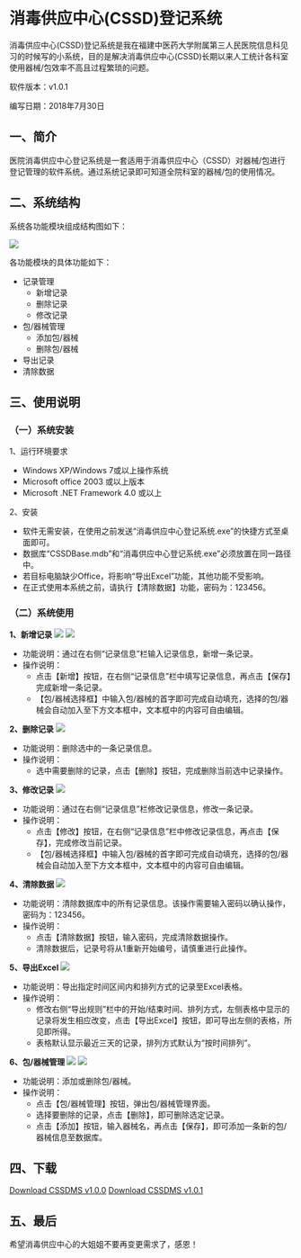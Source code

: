 # 消毒供应中心(CSSD)登记系统

消毒供应中心(CSSD)登记系统是我在福建中医药大学附属第三人民医院信息科见习的时候写的小系统，目的是解决消毒供应中心(CSSD)长期以来人工统计各科室使用器械/包效率不高且过程繁琐的问题。

软件版本：v1.0.1

编写日期：2018年7月30日


## 一、简介

医院消毒供应中心登记系统是一套适用于消毒供应中心（CSSD）对器械/包进行登记管理的软件系统。通过系统记录即可知道全院科室的器械/包的使用情况。

## 二、系统结构

系统各功能模块组成结构图如下：

![](https://github.com/jl223vy/fjtcmfs-cssdms/raw/master/Img/StructureDiagram.jpg)

各功能模块的具体功能如下：

- 记录管理
  - 新增记录
  - 删除记录
  - 修改记录
- 包/器械管理
  - 添加包/器械
  - 删除包/器械
- 导出记录
- 清除数据


## 三、使用说明

### （一）系统安装

1、运行环境要求

- Windows XP/Windows 7或以上操作系统
- Microsoft office 2003 或以上版本
- Microsoft .NET Framework 4.0 或以上

2、安装

- 软件无需安装，在使用之前发送“消毒供应中心登记系统.exe”的快捷方式至桌面即可。
- 数据库“CSSDBase.mdb”和“消毒供应中心登记系统.exe”必须放置在同一路径中。
- 若目标电脑缺少Office，将影响“导出Excel”功能，其他功能不受影响。
- 在正式使用本系统之前，请执行【清除数据】功能，密码为：123456。

### （二）系统使用

**1、新增记录**
![](https://github.com/jl223vy/fjtcmfs-cssdms/raw/master/Img/add1.jpg)
![](https://github.com/jl223vy/fjtcmfs-cssdms/raw/master/Img/add2.jpg)

- 功能说明：通过在右侧“记录信息”栏输入记录信息，新增一条记录。
- 操作说明：
  - 点击【新增】按钮，在右侧“记录信息”栏中填写记录信息，再点击【保存】完成新增一条记录。
  - 【包/器械选择框】中输入包/器械的首字即可完成自动填充，选择的包/器械会自动加入至下方文本框中，文本框中的内容可自由编辑。

**2、删除记录**
![](https://github.com/jl223vy/fjtcmfs-cssdms/raw/master/Img/del.jpg)

- 功能说明：删除选中的一条记录信息。
- 操作说明：
  - 选中需要删除的记录，点击【删除】按钮，完成删除当前选中记录操作。

**3、修改记录**
![](https://github.com/jl223vy/fjtcmfs-cssdms/raw/master/Img/modi.jpg)

- 功能说明：通过在右侧“记录信息”栏修改记录信息，修改一条记录。
- 操作说明：
  - 点击【修改】按钮，在右侧“记录信息”栏中修改记录信息，再点击【保存】，完成修改当前记录。
  - 【包/器械选择框】中输入包/器械的首字即可完成自动填充，选择的包/器械会自动加入至下方文本框中，文本框中的内容可自由编辑。

**4、清除数据**
![](https://github.com/jl223vy/fjtcmfs-cssdms/raw/master/Img/clear.jpg)

- 功能说明：清除数据库中的所有记录信息。该操作需要输入密码以确认操作，密码为：123456。
- 操作说明：
  - 点击【清除数据】按钮，输入密码，完成清除数据操作。
  - 清除数据后，记录号将从1重新开始编号，请慎重进行此操作。

**5、导出Excel**
![](https://github.com/jl223vy/fjtcmfs-cssdms/raw/master/Img/export.jpg)

- 功能说明：导出指定时间区间内和排列方式的记录至Excel表格。
- 操作说明：
  - 修改右侧“导出规则”栏中的开始/结束时间、排列方式，左侧表格中显示的记录将发生相应改变，点击【导出Excel】按钮，即可导出左侧的表格，所见即所得。
  - 表格默认显示最近三天的记录，排列方式默认为“按时间排列”。

**6、包/器械管理**
![](https://github.com/jl223vy/fjtcmfs-cssdms/raw/master/Img/manage1.jpg.png)
![](https://github.com/jl223vy/fjtcmfs-cssdms/raw/master/Img/manage2.jpg.png)

- 功能说明：添加或删除包/器械。
- 操作说明：
  - 点击【包/器械管理】按钮，弹出包/器械管理界面。
  - 选择要删除的记录，点击【删除】，即可删除选定记录。
  - 点击【添加】按钮，输入器械名，再点击【保存】，即可添加一条新的包/器械信息至数据库。

 
## 四、下载

[Download CSSDMS v1.0.0](https://github.com/jl223vy/fjtcmfs-cssdms/raw/master/App/CSSDMS-v1.0.0.zip)
[Download CSSDMS v1.0.1](https://github.com/jl223vy/fjtcmfs-cssdms/raw/master/App/CSSDMS-v1.0.1.zip)


## 五、最后

希望消毒供应中心的大姐姐不要再变更需求了，感恩！

